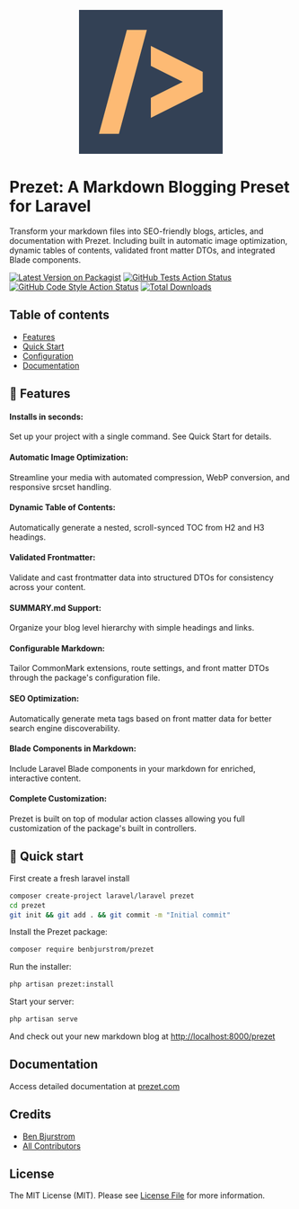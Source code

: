 <p align="center">
    <img src="https://raw.githubusercontent.com/benbjurstrom/prezet/1-proof-of-concept/art/logo.png" width="256" alt="PREZET">
</p>

# Prezet: A Markdown Blogging Preset for Laravel

Transform your markdown files into SEO-friendly blogs, articles, and documentation with Prezet. Including built in automatic image optimization, dynamic tables of contents, validated front matter DTOs, and integrated Blade components.

[![Latest Version on Packagist](https://img.shields.io/packagist/v/benbjurstrom/prezet.svg?style=flat-square)](https://packagist.org/packages/benbjurstrom/prezet)
[![GitHub Tests Action Status](https://img.shields.io/github/actions/workflow/status/benbjurstrom/prezet/run-tests.yml?branch=main&label=tests&style=flat-square)](https://github.com/benbjurstrom/prezet/actions?query=workflow%3Arun-tests+branch%3Amain)
[![GitHub Code Style Action Status](https://img.shields.io/github/actions/workflow/status/benbjurstrom/prezet/fix-php-code-style-issues.yml?branch=main&label=code%20style&style=flat-square)](https://github.com/benbjurstrom/prezet/actions?query=workflow%3A"Fix+PHP+code+style+issues"+branch%3Amain)
[![Total Downloads](https://img.shields.io/packagist/dt/benbjurstrom/prezet.svg?style=flat-square)](https://packagist.org/packages/benbjurstrom/prezet)

## Table of contents
- [Features](https://github.com/benbjurstrom/prezet#features)
- [Quick Start](https://github.com/benbjurstrom/prezet#quick-start)
- [Configuration](https://github.com/benbjurstrom/prezet#configuration)
- [Documentation](https://github.com/benbjurstrom/prezet#documentation)

## 🌟 Features

#### Installs in seconds:
Set up your project with a single command. See Quick Start for details.

#### Automatic Image Optimization:
Streamline your media with automated compression, WebP conversion, and responsive srcset handling.

#### Dynamic Table of Contents:
Automatically generate a nested, scroll-synced TOC from H2 and H3 headings.

#### Validated Frontmatter:
Validate and cast frontmatter data into structured DTOs for consistency across your content.

#### SUMMARY.md Support:
Organize your blog level hierarchy with simple headings and links.

#### Configurable Markdown:
Tailor CommonMark extensions, route settings, and front matter DTOs through the package's configuration file.

#### SEO Optimization:
Automatically generate meta tags based on front matter data for better search engine discoverability.

#### Blade Components in Markdown:
Include Laravel Blade components in your markdown for enriched, interactive content.

#### Complete Customization:
Prezet is built on top of modular action classes allowing you full customization of the package's built in controllers.

## 🚀 Quick start

First create a fresh laravel install

```bash
composer create-project laravel/laravel prezet
cd prezet
git init && git add . && git commit -m "Initial commit"
```

Install the Prezet package:

```bash
composer require benbjurstrom/prezet
```

Run the installer:

```bash
php artisan prezet:install
```

Start your server:
```bash
php artisan serve
```

And check out your new markdown blog at [http://localhost:8000/prezet](http://localhost:8000/prezet)

## Documentation
Access detailed documentation at [prezet.com](https://prezet.com)

## Credits

- [Ben Bjurstrom](https://github.com/benbjurstrom)
- [All Contributors](../../contributors)

## License

The MIT License (MIT). Please see [License File](LICENSE.md) for more information.
